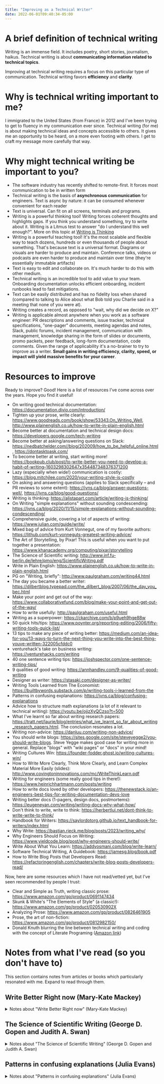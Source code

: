 ```yaml
---
title: "Improving as a Technical Writer"
date: 2022-06-01T09:40:34-05:00
---
```


# A brief definition of technical writing

Writing is an immense field. It includes poetry, short stories, journalism,
haikus. Technical writing is about **communicating information related to
technical topics**.

Improving at technical writing requires a focus on this particular type of
communication. Technical writing favors **efficiency** and **clarity**.

# Why is technical writing important to me?

I immigrated to the United States (from France) in 2012 and I've been trying to
get to fluency in my communication ever since. Technical writing (for me) is
about making technical ideas and concepts accessible to others. It gives me an
opportunity to be heard, on a more even footing with others. I get to craft my
message more carefully that way.

# Why might technical writing be important to you?

* The software industry has recently shifted to remote-first. It forces most communication to be in written form
* Technical writing is the basis of **asynchronous communication** for engineers. Text is async by nature: it can be consumed whenever convenient for each reader
* Text is universal. Can fit on all screens, terminals and programs.
* Writing is a powerful thinking tool! Writing forces coherent thoughts and highlights gaps. If you think you understand something, try to write about it. Writing is a Litmus test to answer "do I understand this well enough?". More on this topic at [Writing is Thinking](https://alistapart.com/article/writing-is-thinking/)
* Writing is a powerful teaching tool! It's the most scalable and flexible way to teach dozens, hundreds or even thousands of people about something. That's because text is a universal format. Diagrams or visuals are harder to produce and maintain. Conference talks, videos or podcasts are even harder to produce and maintain over time (they're essentially immutable artifacts)
* Text is easy to edit and collaborate on. It's much harder to do this with other medium.
* Technical writing is an incredible tool to add value to your team. Onboarding documentation unlocks efficient onboarding, incident runbooks lead to fast mitigations.
* Text can be easily distributed and has no fidelity loss when shared (compared to talking to Alice about what Bob told you Charlie said in a meeting that none of you were at).
* Writing creates a record, as opposed to "wait, why did we decide on X?"
* Writing is applicable almost anywhere when you work as a software engineer: PR descriptions and comments, issue tracker, technical specifications, "one-pager" documents, meeting agendas and notes, Slack, public forums, incident management, communication with management, knowledge sharing in the form of slides or documents, promo packets, peer feedback, long-form documentation, code comments. Given the range of applicability it's a no-brainer to try to improve as a writer. **Small gains in writing efficiency, clarity, speed, or impact will yield massive benefits for your career**.

# Resources to improve

Ready to improve? Good! Here is a list of resources I've come across over the years. Hope you find it useful!

* On writing good technical documentation: https://documentation.divio.com/introduction/
* Tighten up your prose, write clearly: https://www.goodreads.com/book/show/53343.On_Writing_Well, http://www.plainenglish.co.uk/how-to-write-in-plain-english.html
* Become better at documentation and technical design docs: https://developers.google.com/tech-writing
* Become better at asking/answering questions on Slack: https://nedbatchelder.com//blog/202009/how_to_be_helpful_online.html, https://dontasktoask.com/
* To become better at writing, start writing more! https://bookpub.club/post/to-write-better-you-need-to-develop-a-habit-of-writing–1603298302647x354487348376371200
* Lazy (especially when wide!) communication is costly: https://blog.mitchjlee.com/2020/your-writing-style-is-costly
* On asking and answering questions (applies to Slack specifically – and PR reviews to some extent): https://jvns.ca/blog/answer-questions-well/, https://jvns.ca/blog/good-questions/
* Writing is thinking: https://alistapart.com/article/writing-is-thinking/
* On Writing "simple explanations" without sounding condescending: https://jvns.ca/blog/2020/11/15/simple-explanations-without-sounding-condescending/
* Comprehensive guide, covering a lot of aspects of writing: https://www.julian.com/guide/write/
* Mixed bag of advice from Kurt Vonnegut, one of my favorite authors: https://lithub.com/kurt-vonneguts-greatest-writing-advice/
* The Art of Storytelling, by Pixar! This is useful when you want to put together a presentation: https://www.khanacademy.org/computing/pixar/storytelling
* The Science of Scientific writing: http://www.inf.fu-berlin.de/lehre/pmo/eng/ScientificWriting.pdf
* Write in Plain English: https://www.plainenglish.co.uk/how-to-write-in-plain-english.html
* PG on "Writing, briefly": http://www.paulgraham.com/writing44.html
* The day you became a better writer: https://dilbertblog.typepad.com/the_dilbert_blog/2007/06/the_day_you_bec.html
* Make your point and get out of the way: https://www.collaborativefund.com/blog/make-your-point-and-get-out-of-the-way/
* How to write usefully: http://paulgraham.com/useful.html
* Writing as a superpower: https://ckarchive.com/b/p9ueh9hge88w
* 50 quick hits/tips: https://www.poynter.org/reporting-editing/2006/fifty-writing-tools-quick-list/
* 13 tips to make any piece of writing better: https://medium.com/an-idea-for-you/13-ways-to-turn-the-next-thing-you-write-into-the-best-thing-youve-written-322005cfddc0
* venturehack's take on business writing: https://venturehacks.com/writing
* 40 one sentence writing tips: https://joshspector.com/one-sentence-writing-tips/
* 9 qualities of good writing: https://annhandley.com/9-qualities-of-good-writing
* Designer as writer: https://stasaki.com/designer-as-writer/
* Writing Tools Learned from The Economist: https://builtbywords.substack.com/p/writing-tools-i-learned-from-the
* Patterns in confusing explanations: https://jvns.ca/blog/confusing-explanations
* Advice how to structure math explanations (a lot of it relevant to technical writing): https://youtu.be/ojjzXyQCzso?t=500
* What I've learnt so far about writing research papers: https://tratt.net/laurie/blog/entries/what_ive_learnt_so_far_about_writing_research_papers.html. The conclusion resonates a lot.
* Writing non-advice: https://danluu.com/writing-non-advice/
* You should write blogs: https://sites.google.com/site/steveyegge2/you-should-write-blogs. Steve Yegge makes good case for writing more in general. Replace "blogs" with "wiki pages" or "docs" in your mind!
* Writing Cultures Win: https://founder-fodder.ghost.io/writing-cultures-win/
* How to Write More Clearly, Think More Clearly, and Learn Complex Material More Easily (slides): http://www.covingtoninnovations.com/mc/WriteThinkLearn.pdf
* Writing for engineers (some really good tips in there!): https://www.heinrichhartmann.com/posts/writing
* How to write docs loved by other developers: https://thenewstack.io/an-engineers-best-tips-for-writing-documentation-devs-love
* Writing better docs (1-pagers, design docs, postmortems): https://eugeneyan.com/writing/writing-docs-why-what-how/
* Don't think to write, write to think: https://herbertlui.net/dont-think-to-write-write-to-think/
* Handbook for Writers: https://saylordotorg.github.io/text_handbook-for-writers/index.html
* Why Write: https://bastian.rieck.me/blog/posts/2023/writing_why/
* Why Engineers Should Focus on Writing: https://www.yieldcode.blog/post/why-engineers-should-write/
* Write About What You Learn: https://addyosmani.com/blog/write-learn/
* Software Technical Writing, A Guidebook: https://jamesg.blog/book.pdf
* How to Write Blog Posts that Developers Read: https://refactoringenglish.com/chapters/write-blog-posts-developers-read/

Now, here are some resources which I have not read/vetted yet, but I've seen recommended by people I trust:

* Clear and Simple as Truth, writing classic prose: https://www.amazon.com/gp/product/0691147434
* Skunk & White's "The Elements of Style" (a classic!): https://www.amazon.com/gp/product/020530902X
* Analyzing Prose: https://www.amazon.com/gp/product/0826461905
* Prose, the art of non-fiction: https://www.amazon.com/gp/product/0812982150/
* Donald Knuth blurring the line between technical writing and coding with the concept of Literate Programing ([Amazon link](https://www.amazon.com/Literate-Programming-Lecture-Notes-Donald/dp/0937073806/))

# Notes from what I've read (so you don't have to)

This section contains notes from articles or books which particularly resonated with me. Expand to read through them.

## Write Better Right now (Mary-Kate Mackey)

<details><summary>Notes about "Write Better Right now" (Mary-Kate Mackey)</summary>

Below, some notes from reading "Write Better Right now" ([Amazon link](https://www.amazon.com/Write-Better-Right-Now-Communication/dp/1632650630))

* this book is for reluctant writers. I'd put most engineers in this category. Writing is something we have to do. Not something we typically enjoy doing
* it's really odd to me that software engineers love refactoring code but don't pay as much attention to text. The parallel is obvious: code is information for computers, prose is information for humans. The puzzles encountered when refactoring code are similar to the ones of document editing.
* writing isn't hard. It's the thinking that's hard. Writing is a practice to clarify one's thinking. Yet it's often seen as something "extra". For example: design docs. The primary goal is to clarify the design. A secondary goal is to make the design shareable and agreed upon. A nice side-effect: you now have a long-lasting artifact to point to and reflect on when comes perf/promo cycle.
* Types of writers: planners, plungers, matchers. I'm a plunger for sure.
* Focus for writing: solve your reader's problem. It starts by defining the problem, and the reader. "What's in it for me?"
* Copy more! As engineers we deconstruct and copy code all the time. Why not do the same with English? Imitate Slack announcement that you like, copy the doc styles that you find effective. Don't be shy.
* As engineers we review code and have a healthy stance: "you are not your code". I'd like to pilot technical writing review which discusses grammar, writing flaws, etc. It'd be really valuable.\
* Word count technique: for every paragraph, write down a condensed count per sentence. Then spot patterns across your document. You may need to vary sentence lengths based on this, to keep the rhythm un-boring. This paragraph is 13-6-16-4-9. Replicate somebody else's word count to borrow their rhythm
* When writing something, have a north star ("cable car sentence" in the book). Fill the blanks: "In my `_____` (writing category) about `_______` (subject) I am saying that `______` (slant)". To find the slant of a piece of writing, ask the following questions: what's this piece of writing about? Why is it being told? How does it connect to the greater world? What's the point? In one word, what's this about?
* "Shoeboxing" is another technique to spot the theme of a piece: the idea is to label each paragraph with a short label, as if you were to put it in a shoebox and put it in storage.
* Edits come in 3 forms:
  * "big picture" edit where you check the structure and whether your writing does its job well. Check against the cable-car sentence / slant. Be mindful of multiple interleaved ideas. Simplify.
  * "medium" edits are about strengthening verbs (avoid to be/have verbs, minimize adverbs, check for tenses); shoeboxing paragraphs to check their lengths and make sure they follow a logical progression; be on the lookout for too many pronouns. Pay special attention to the first and last sentence of your paragraphs. They're the "signpost" sentence and the "springboards" that guide readers through your writing. Pay attention to transitions to make sure readers are brought along (transitions can be by opposites, time, place, jump cuts, quotes, questions, facts, point of view, onee liners, observations, compactions summation).
  * "close up" edits are the typical typos, spell checking, punctuation, grammar. This is where you take a styleguide and apply it consistently. That's the most natural kind of "edit" for us engineers. The parallel in code would be checking for extra whitespace, missing dangling commas, indentation problems. Makes your code looks neater, but medium and big picture feedback is far more valuable IMO. We don't do enough of those.
</details>

## The Science of Scientific Writing (George D. Gopen and Judith A. Swan)

<details><summary>Notes about "The Science of Scientific Writing" (George D. Gopen and Judith A. Swan)</summary>

From [The Science of Scientific Writing (George D. Gopen and Judith A. Swan)](http://www.inf.fu-berlin.de/lehre/pmo/eng/ScientificWriting.pdf):

* Follow a grammatical subject as soon as possible with its verb
* Place in the stress position the “new information” you want the reader to emphasize.
* Place the person or thing whose “story” a sentence is telling at the beginning of the sentence, in the topic position.
* Place  appropriate  “old  information”  (material  already  stated  in  the  discourse)  in  the  topic  position  for  linkage backward and contextualization forward.
* Articulate the action of every clause or sentence in its verb.
* In general, provide context for your reader before asking that reader to consider anything new.
* In general, try to ensure that the relative emphases of the substance coincide with the relative expectations for emphasis raised by the structure.

Another gem from this short paper: "Our best stylists turn out to be our most skillful violators; but in order to carry this off, they must fulfill expectations most of the time, causing the violations to be perceived as exceptional moments, worthy of note". And finally: "The writing principles we have suggested here make conscious for the writer some of the interpretive clues readers derive from structures. Armed with this awareness, the writer can achieve far greater control (although never complete control) of the reader’s interpretive process. As a concomitant function, the principles simultaneously offer the writer a fresh re-entry to the thought process that produced the science. In real and important ways, the structure of the prose becomes the structure of the scientific argument. Improving either one will improve the other."
</details>

## Patterns in confusing explanations (Julia Evans)
<details><summary>Notes about "Patterns in confusing explanations" (Julia Evans)</summary>

Julia Evans strikes once again. She wrote this wonderful summary of patterns in confusing explanations and gave some tips to avoid them. Here are the takeaways from my point of view (full article is [here](https://jvns.ca/blog/confusing-explanations)):

* Have an expert (or somebody who's familiar with the concept) review your explanation. This avoids key concepts being missed.
* Review the assumptions you're making about your readers; who are you writing for? Where are they starting in terms of understanding?
* Test your explanation on somebody who has never been exposed to the concept before. This validates the assumptions you're making about your readers.
* Avoid long-running analogies. Prefer short-lived ones to illustrate a point
* Don't insert pictures to make an explanation "cute"; only insert them if they enhance a point you're trying to make
* Use realistic, working code examples. Not phony ones. And: please please use examples! Examples are crucial for readers to internalize explanations.
* Avoid jargon where it's not needed; use simple words instead
* Start concrete, then abstract. Not the opposite (interestingly, 3blue1brown makes a similar case in [his advice on how to structure math explanations](https://youtu.be/ojjzXyQCzso?t=500))
* Explanations should read like proofs: don't add in information without supporting evidence! In other words, don't be sloppy. Add links to reference docs, prove your point with a working code snippet, link to actual production code, etc.
* If you present pitfalls/mistakes, clearly label them as such. If possible in a separate document. Otherwise readers do not know what's right and what wrong.
* Explain why. Even if it's a reduced, not-so-universal, or even personal "why". Be honest with why you're explaining something or using a technology, that will help your readers get in the same frame of mind.
</details>
